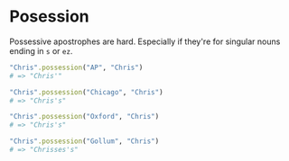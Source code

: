# Posession

Possessive apostrophes are hard. Especially if they're for singular nouns ending in `s` or `ez`.

```ruby
"Chris".possession("AP", "Chris")
# => "Chris'"

"Chris".possession("Chicago", "Chris")
# => "Chris's"

"Chris".possession("Oxford", "Chris")
# => "Chris's"

"Chris".possession("Gollum", "Chris")
# => "Chrisses's"
```
